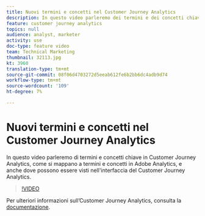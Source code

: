 ```yaml
---
title: Nuovi termini e concetti nel Customer Journey Analytics
description: In questo video parleremo dei termini e dei concetti chiave  Customer Journey Analytics di Adobe, di come si mappano a termini e concetti in  Adobe Analytics, e anche di dove possono essere visti nell'interfaccia del Customer Journey Analytics.
feature: customer journey analytics
topics: null
audience: analyst, marketer
activity: use
doc-type: feature video
team: Technical Marketing
thumbnail: 32113.jpg
kt: 3960
translation-type: tm+mt
source-git-commit: 08f06d4703272d5eeab612fe6b2bb6dc4adb9d74
workflow-type: tm+mt
source-wordcount: '109'
ht-degree: 7%

---
```



# Nuovi termini e concetti nel Customer Journey Analytics

In questo video parleremo di termini e concetti chiave in Customer Journey Analytics, come si mappano a termini e concetti in  Adobe Analytics, e anche dove possono essere visti nell&#39;interfaccia del Customer Journey Analytics.

>[!VIDEO](https://video.tv.adobe.com/v/32113/?quality=12)

Per ulteriori informazioni sull’Customer Journey Analytics, consulta la [documentazione](https://docs.adobe.com/content/help/it-IT/analytics-platform/using/cja-landing.html).
